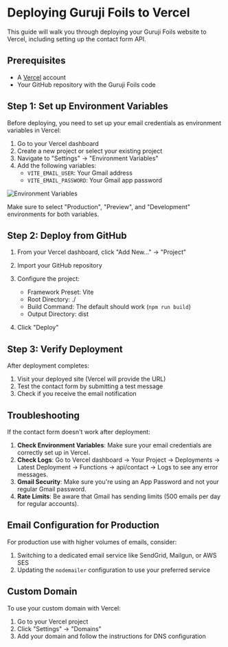 # Deploying Guruji Foils to Vercel

This guide will walk you through deploying your Guruji Foils website to Vercel, including setting up the contact form API.

## Prerequisites

- A [Vercel](https://vercel.com) account
- Your GitHub repository with the Guruji Foils code

## Step 1: Set up Environment Variables

Before deploying, you need to set up your email credentials as environment variables in Vercel:

1. Go to your Vercel dashboard
2. Create a new project or select your existing project
3. Navigate to "Settings" → "Environment Variables"
4. Add the following variables:
   - `VITE_EMAIL_USER`: Your Gmail address
   - `VITE_EMAIL_PASSWORD`: Your Gmail app password

![Environment Variables](https://i.ibb.co/zSMGQ49/env-vars.png)

Make sure to select "Production", "Preview", and "Development" environments for both variables.

## Step 2: Deploy from GitHub

1. From your Vercel dashboard, click "Add New..." → "Project"
2. Import your GitHub repository
3. Configure the project:
   - Framework Preset: Vite
   - Root Directory: ./
   - Build Command: The default should work (`npm run build`)
   - Output Directory: dist

4. Click "Deploy"

## Step 3: Verify Deployment

After deployment completes:

1. Visit your deployed site (Vercel will provide the URL)
2. Test the contact form by submitting a test message
3. Check if you receive the email notification

## Troubleshooting

If the contact form doesn't work after deployment:

1. **Check Environment Variables**: Make sure your email credentials are correctly set up in Vercel.
2. **Check Logs**: Go to Vercel dashboard → Your Project → Deployments → Latest Deployment → Functions → api/contact → Logs to see any error messages.
3. **Gmail Security**: Make sure you're using an App Password and not your regular Gmail password.
4. **Rate Limits**: Be aware that Gmail has sending limits (500 emails per day for regular accounts).

## Email Configuration for Production

For production use with higher volumes of emails, consider:

1. Switching to a dedicated email service like SendGrid, Mailgun, or AWS SES
2. Updating the `nodemailer` configuration to use your preferred service

## Custom Domain

To use your custom domain with Vercel:

1. Go to your Vercel project
2. Click "Settings" → "Domains"
3. Add your domain and follow the instructions for DNS configuration 